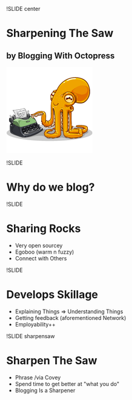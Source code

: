 !SLIDE center

# Sharpening The Saw
## by Blogging With Octopress
![octopress](octopress_logo.png)

!SLIDE
# Why do we blog?

!SLIDE
# Sharing Rocks

* Very open sourcey
* Egoboo (warm n fuzzy)
* Connect with Others

!SLIDE
# Develops Skillage

* Explaining Things => Understanding Things
* Getting feedback (aforementioned Network)
* Employability++

!SLIDE sharpensaw
<script>
$(".sharpensaw").bind("showoff:show", function (event) {
  $('.slide').css("background-image", "url(image/whyblog/saw.png)");
});
$(".sharpensaw").bind("showoff:next", function (event) {
  $('.slide').css("background-image", "");
});
$(".sharpensaw").bind("showoff:prev", function (event) {
  $('.slide').css("background-image", "");
});
</script>

# Sharpen The Saw

* Phrase /via Covey
* Spend time to get better at "what you do"
* Blogging Is a Sharpener
